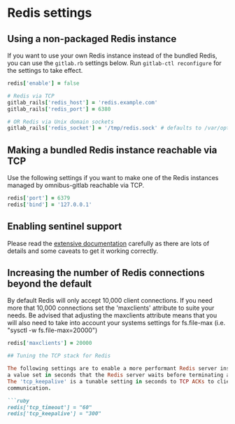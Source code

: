 # Redis settings

## Using a non-packaged Redis instance

If you want to use your own Redis instance instead of the bundled Redis, you
can use the `gitlab.rb` settings below. Run `gitlab-ctl reconfigure` for the
settings to take effect.

```ruby
redis['enable'] = false

# Redis via TCP
gitlab_rails['redis_host'] = 'redis.example.com'
gitlab_rails['redis_port'] = 6380

# OR Redis via Unix domain sockets
gitlab_rails['redis_socket'] = '/tmp/redis.sock' # defaults to /var/opt/gitlab/redis/redis.socket
```

## Making a bundled Redis instance reachable via TCP

Use the following settings if you want to make one of the Redis instances
managed by omnibus-gitlab reachable via TCP.

```ruby
redis['port'] = 6379
redis['bind'] = '127.0.0.1'
```

## Enabling sentinel support

Please read the [extensive documentation](http://docs.gitlab.com/ce/administration/high_availability/redis.html#experimental-redis-sentinel-support) 
carefully as there are lots of details and some caveats to get it working correctly.

## Increasing the number of Redis connections beyond the default

By default Redis will only accept 10,000 client connections. If you need
more that 10,000 connections set the 'maxclients' attribute to suite your needs.
Be advised that adjusting the maxclients attribute means that you will also need
to take into account your systems settings for fs.file-max (i.e. "sysctl -w fs.file-max=20000")

```ruby
redis['maxclients'] = 20000

## Tuning the TCP stack for Redis

The following settings are to enable a more performant Redis server instance. 'tcp_timeout' is
a value set in seconds that the Redis server waits before terminating an IDLE TCP connection.
The 'tcp_keepalive' is a tunable setting in seconds to TCP ACKs to clients in absence of 
communication.

```ruby
redis['tcp_timeout'] = "60"
redis['tcp_keepalive'] = "300"
```


